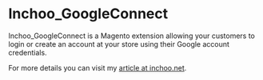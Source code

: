 Inchoo_GoogleConnect
====================

Inchoo_GoogleConnect is a Magento extension allowing your customers to login or create an account at your store using their Google account credentials.

For more details you can visit my [article at inchoo.net](http://inchoo.net/ecommerce/magento/google-connect-magento-extension/).
